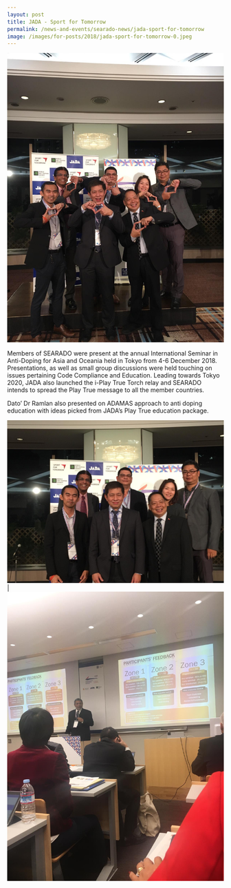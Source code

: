 ```yaml
---
layout: post
title: JADA - Sport for Tomorrow
permalink: /news-and-events/searado-news/jada-sport-for-tomorrow
image: /images/for-posts/2018/jada-sport-for-tomorrow-0.jpeg
---
```

![JADA Sport for Tomorrow](/images/for-posts/2018/jada-sport-for-tomorrow-0.jpeg)

Members of SEARADO were present at the annual International Seminar in Anti-Doping for Asia and Oceania  held in Tokyo from 4-6 December 2018. Presentations, as well as small group discussions were held touching on issues pertaining Code Compliance and Education. Leading towards Tokyo 2020,  JADA also launched the i-Play True Torch relay and SEARADO intends to spread the Play True message to all the member countries.

Dato’ Dr Ramlan also presented on ADAMAS approach to anti doping education with ideas picked from JADA’s Play True education package.

![JADA Sport for Tomorrow](/images/for-posts/2018/jada-sport-for-tomorrow-1.jpeg) | ![JADA Sport for Tomorrow](/images/for-posts/2018/jada-sport-for-tomorrow-2.jpeg)
